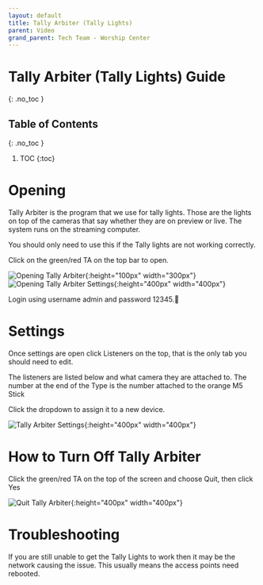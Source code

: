 ```yaml
---
layout: default
title: Tally Arbiter (Tally Lights)
parent: Video
grand_parent: Tech Team - Worship Center
---
```


# Tally Arbiter (Tally Lights) Guide
{: .no_toc }

## Table of Contents
{: .no_toc }

1. TOC
{:toc}

# Opening
Tally Arbiter is the program that we use for tally lights. Those are the lights on top of the cameras that say whether they are on preview or live. The system runs on the streaming computer.

You should only need to use this if the Tally lights are not working correctly.

Click on the green/red TA on the top bar to open.

![Opening Tally Arbiter](../assets/images/tech-team-wc/video/ta-1.png){:height="100px" width="300px"}
![Opening Tally Arbiter Settings](../assets/images/tech-team-wc/video/ta-2.png){:height="400px" width="400px"}

Login using username admin and password 12345.

# Settings
Once settings are open click Listeners on the top, that is the only tab you should need to edit.

The listeners are listed below and what camera they are attached to. The number at the end of the Type is the number attached to the orange M5 Stick

Click the dropdown to assign it to a new device.

![Tally Arbiter Settings](../assets/images/tech-team-wc/video/ta-3.png){:height="400px" width="400px"}

# How to Turn Off Tally Arbiter
Click the green/red TA on the top of the screen and choose Quit, then click Yes

![Quit Tally Arbiter](../assets/images/tech-team-wc/video/ta-4.png){:height="400px" width="400px"}

# Troubleshooting
If you are still unable to get the Tally Lights to work then it may be the network causing the issue. This usually means the access points need rebooted.

